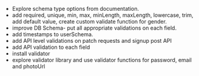 - Explore schema type options from documentation.
- add required, unique, min, max, minLength, maxLength, lowercase, trim, add default value, create custom validate function for gender. 
- improve DB Schema- put all appropriate validations on each field.
- add timestamps to userSchema.
- add API level validations on patch requests and signup post API
- add API validation to each field
- install validator
- explore validator library and use validator functions for password, email and photoUrl